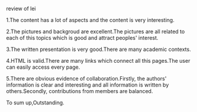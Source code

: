 review of lei

1.The content has a lot of aspects and the content is very interesting.

2.The pictures and backgroud are excellent.The pictures are all related to each of this topics which is good and attract peoples' interest.

3.The written presentation is very good.There are many academic contexts.

4.HTML is valid.There are many links which connect all this pages.The user can easily access every page.

5.There are obvious evidence of collaboration.Firstly, the authors' information is clear and interesting and all information is written by others.Secondly, contributions from members are balanced.

To sum up,Outstanding. 